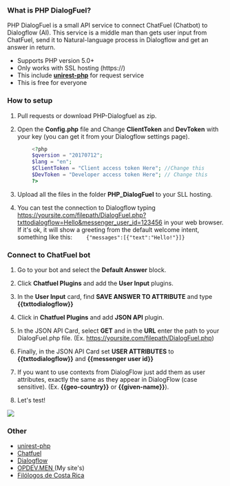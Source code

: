 ### What is PHP DialogFuel?
PHP DialogFuel is a small API service to connect ChatFuel (Chatbot) to Dialogflow (AI). This service is a middle man than gets user input from ChatFuel, send it to Natural-language process in Dialogflow and get an answer in return.

- Supports PHP version 5.0+
- Only works with SSL hosting (https://)
- This include [**unirest-php**](https://github.com/Kong/unirest-php "**unirest-php**") for request service
- This is free for everyone

### How to setup
1. Pull requests or download PHP-Dialogfuel as zip.

2. Open the **Config.php** file and Change **ClientToken** and **DevToken** with your key (you can get it from your Dialogflow settings page).

```php
        <?php
    	$qversion = "20170712"; 
    	$lang = "en";
    	$ClientToken = "Client access token Here"; //Change this
    	$DevToken = "Developer access token Here"; // Change this
        ?>
```
	
3. Upload all the files in the folder **PHP_DialogFuel** to your SLL hosting.

4. You can test the connection to Dialogflow typing https://yoursite.com/filepath/DialogFuel.php?txttodialogflow=Hello&messenger_user_id=123456 in your web browser. If it's ok, it will show a greeting from the default welcome intent, something like this: `    {"messages":[{"text":"Hello!"}]}`

### Connect to ChatFuel bot
1. Go to your bot and select the **Default Answer** block.

2. Click **Chatfuel Plugins** and add the **User Input** plugins.

3. In the **User Input** card, find **SAVE ANSWER TO ATTRIBUTE** and type **{{txttodialogflow}}**

4. Click in **Chatfuel Plugins** and add **JSON API** plugin.

5. In the JSON API Card, select **GET** and in the **URL** enter the path to your DialogFuel.php file. (Ex. https://yoursite.com/filepath/DialogFuel.php) 

6. Finally, in the JSON API Card set **USER ATTRIBUTES** to **{{txttodialogflow}}** and **{{messenger user id}}**

7. If you want to use contexts from DialogFlow just add them as user attributes, exactly the same as they appear in DialogFlow (case sensitive). (Ex. **{{geo-country}}** or **{{given-name}}**).

8. Let's test!

[![](https://opdev.men/wp-content/uploads/2018/03/php-dialogfuel-chatfuel-connect.jpg)](https://opdev.men/wp-content/uploads/2018/03/php-dialogfuel-chatfuel-connect.jpg)

### Other
- [unirest-php](https://github.com/Kong/unirest-php "unirest-php")
- [Chatfuel](https://chatfuel.com "Chatfuel")
- [Dialogflow](https://dialogflow.com/ "Dialogflow")
- [OPDEV.MEN ](https://opdev.men "OPDEV.MEN ") (My site's)
- [Filólogos de Costa Rica](https://www.boreacr.com "Filólogos de Costa Rica ")
